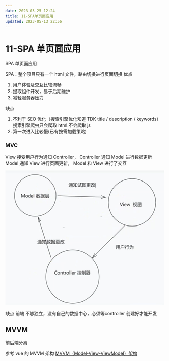 ```yaml
---
date: 2023-03-25 12:24
title: 11-SPA单页面应用
updated: 2023-05-13 22:56
---
```


# 11-SPA 单页面应用

SPA 单页面应用

SPA：整个项目只有一个 html 文件，路由切换进行页面切换
优点

1. 用户体验及交互比较流畅
2. 提取组件开发，易于后期维护
3. 减轻服务器压力

缺点

1. 不利于 SEO 优化（搜索引擎优化知道 TDK title / description / keywords） 搜索引擎爬虫只会爬取 html.不会爬取 js
2. 第一次进入比较慢(已有按需加载策略)

### MVC

View 接受用户行为通知 Controller， Controller 通知 Model 进行数据更新
Model 通知 View 进行页面更新，
Model 和 View 进行了交互

![](./_images/image-2023-03-25_12-27-35-650-11-SPA单页面应用.png)

缺点  前端 不够独立，没有自己的数据中心，必须等controller 创建好才能开发

## MVVM

前后端分离

参考 vue 的 MVVM 架构
[MVVM（Model-View-ViewModel）架构](../../vue/vue3/00-学习Vue3-介绍.md#MVVM（Model-View-ViewModel）架构)
